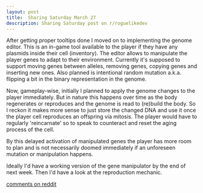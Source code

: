 ```yaml
---
layout: post
title:  Sharing Saturday March 27
description: Sharing Saturday post on r/roguelikedev
---
```


After getting proper tooltips done I moved on to implementing the genome editor. This is an in-game tool available to the player if they have any plasmids inside their cell (inventory).
The editor allows to manipulate the player genes to adapt to their environment. Currently it's supposed to support moving genes between alleles, removing genes, copying genes and inserting new ones. Also planned is intentional random mutation a.k.a. flipping a bit in the binary representation in the genome.

Now, gameplay-wise, initially I planned to apply the genome changes to the player immediately. But in nature this happens over time as the body regenerates or reproduces and the genome is read to (re)build the body. So I reckon it makes more sense to just store the changed DNA and use it once the player cell reproduces an offspring via mitosis. The player would have to regularly 'reincarnate' so to speak to counteract and reset the aging process of the cell.

By this delayed activation of manipulated genes the player has more room to plan and is not necessarily doomed immediately if an unforeseen mutation or manipulation happens.

Ideally I'd have a working version of the gene manipulator by the end of next week. Then I'd have a look at the reproduction mechanic.

[comments on reddit](https://www.reddit.com/r/roguelikedev/comments/me1lyf/sharing_saturday_355/)
